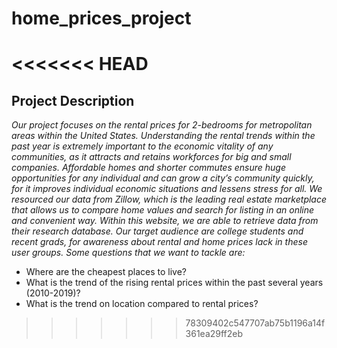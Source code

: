 # home_prices_project

<<<<<<< HEAD
=======
## Project Description

*Our project focuses on the rental prices for 2-bedrooms for metropolitan areas within the United States. Understanding the rental trends within the past year is extremely important to the economic vitality of any communities, as it attracts and retains workforces for big and small companies. Affordable homes and shorter commutes ensure huge opportunities for any individual and can grow a city’s community quickly, for it improves individual economic situations and lessens stress for all. We resourced our data from Zillow, which is the leading real estate marketplace that allows us to compare home values and search for listing in an online and convenient way. Within this website, we are able to retrieve data from their research database. Our target audience are college students and recent grads, for awareness about rental and home prices lack in these user groups. Some questions that we want to tackle are:*

- Where are the cheapest places to live?
- What is the trend of the rising rental prices within the past several years (2010-2019)?
- What is the trend on location compared to rental prices?
>>>>>>> 78309402c547707ab75b1196a14f361ea29ff2eb
